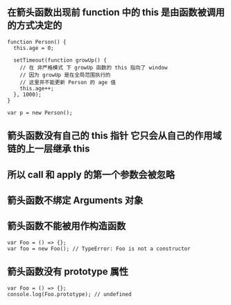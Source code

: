 ## 在箭头函数出现前 function 中的 this 是由函数被调用的方式决定的

```
function Person() {
  this.age = 0;

  setTimeout(function growUp() {
    // 在 非严格模式 下 growUp 函数的 this 指向了 window
    // 因为 growUp 是在全局范围执行的
    // 这里并不能更新 Person 的 age 值
    this.age++;
  }, 1000);
}

var p = new Person();
```

## 箭头函数没有自己的 this 指针 它只会从自己的作用域链的上一层继承 this
## 所以 call 和 apply 的第一个参数会被忽略

## 箭头函数不绑定 Arguments 对象

## 箭头函数不能被用作构造函数

```
var Foo = () => {};
var foo = new Foo(); // TypeError: Foo is not a constructor
```

## 箭头函数没有 prototype 属性

```
var Foo = () => {};
console.log(Foo.prototype); // undefined
```

